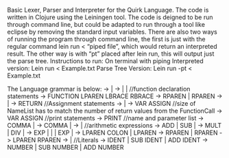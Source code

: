 Basic Lexer, Parser and Interpreter for the Quirk Language. The code is written in Clojure using the Leiningen tool. The code is deigned to be run through command line, but could be adapted to run through a tool like eclipse by removing the standard input variables. There are also two ways of running the program through command line, the first is just with the regular command lein run < “piped file”, which would return an interpreted result. The other way is with “pt” placed after lein run, this will output just the parse tree. 
Instructions to run: On terminal with piping
Interpreted version:
Lein run < Example.txt
Parse Tree Version:
Lein run -pt < Example.txt




The Language grammar is below: -> |
-> | |
//function declaration statements -> FUNCTION LPAREN LBRACE RBRACE
-> RPAREN | RPAREN
-> |
-> RETURN
//Assignment statements -> |
-> VAR ASSIGN
//size of NameList has to match the number of return values from the FunctionCall -> VAR ASSIGN
//print statements -> PRINT
//name and parameter list -> COMMA |
-> COMMA |
-> |
//arithmetic expressions -> ADD | SUB |
-> MULT | DIV |
-> EXP | | | EXP |
-> LPAREN COLON | LPAREN
-> RPAREN | RPAREN
-> LPAREN RPAREN
-> |
//Literals -> IDENT | SUB IDENT | ADD IDENT
-> NUMBER | SUB NUMBER | ADD NUMBER

